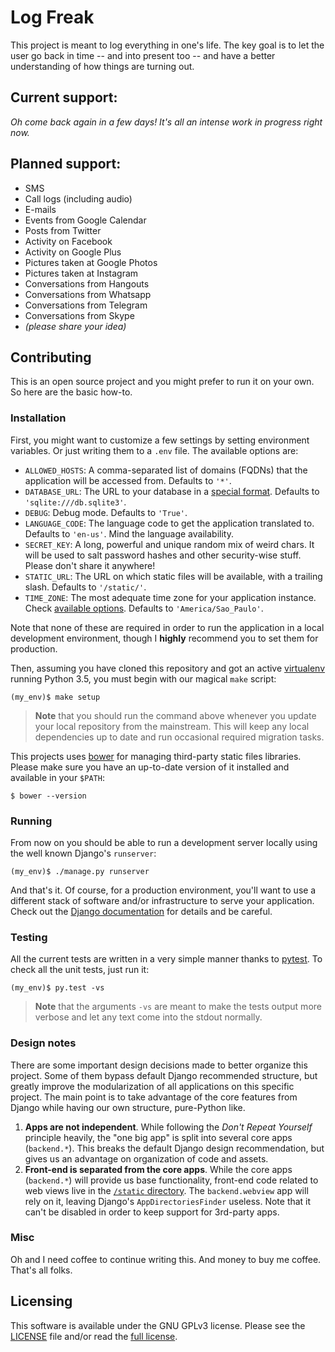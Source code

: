 Log Freak
=========

This project is meant to log everything in one's life. The key goal is to let
the user go back in time -- and into present too -- and have a better
understanding of how things are turning out.


## Current support:

_Oh come back again in a few days! It's all an intense work in progress right
now._


## Planned support:

- SMS
- Call logs (including audio)
- E-mails
- Events from Google Calendar
- Posts from Twitter
- Activity on Facebook
- Activity on Google Plus
- Pictures taken at Google Photos
- Pictures taken at Instagram
- Conversations from Hangouts
- Conversations from Whatsapp
- Conversations from Telegram
- Conversations from Skype
- _(please share your idea)_


## Contributing

This is an open source project and you might prefer to run it on your own. So
here are the basic how-to.


### Installation

First, you might want to customize a few settings by setting environment
variables. Or just writing them to a `.env` file. The available options are:

- `ALLOWED_HOSTS`: A comma-separated list of domains (FQDNs) that the
  application will be accessed from. Defaults to `'*'`.
- `DATABASE_URL`: The URL to your database in a [special format][2]. Defaults
  to `'sqlite:///db.sqlite3'`.
- `DEBUG`: Debug mode. Defaults to `'True'`.
- `LANGUAGE_CODE`: The language code to get the application translated to.
  Defaults to `'en-us'`. Mind the language availability.
- `SECRET_KEY`: A long, powerful and unique random mix of weird chars. It will
  be used to salt password hashes and other security-wise stuff. Please don't
  share it anywhere!
- `STATIC_URL`: The URL on which static files will be available, with a
  trailing slash. Defaults to `'/static/'`.
- `TIME_ZONE`: The most adequate time zone for your application instance. Check
  [available options][3]. Defaults to `'America/Sao_Paulo'`.

Note that none of these are required in order to run the application in a local
development environment, though I **highly** recommend you to set them for
production.

Then, assuming you have cloned this repository and got an active
[virtualenv][1] running Python 3.5, you must begin with our magical `make`
script:

	(my_env)$ make setup

> **Note** that you should run the command above whenever you update your local
> repository from the mainstream. This will keep any local dependencies up to
> date and run occasional required migration tasks.

This projects uses [bower][7] for managing third-party static files libraries.
Please make sure you have an up-to-date version of it installed and available
in your `$PATH`:

	$ bower --version

### Running

From now on you should be able to run a development server locally using the
well known Django's `runserver`:

	(my_env)$ ./manage.py runserver

And that's it. Of course, for a production environment, you'll want to use a
different stack of software and/or infrastructure to serve your application.
Check out the [Django documentation][4] for details and be careful.


### Testing

All the current tests are written in a very simple manner thanks to
[pytest][5]. To check all the unit tests, just run it:

	(my_env)$ py.test -vs

> **Note** that the arguments `-vs` are meant to make the tests output more
> verbose and let any text come into the stdout normally.


### Design notes

There are some important design decisions made to better organize this project.
Some of them bypass default Django recommended structure, but greatly improve
the modularization of all applications on this specific project. The main point
is to take advantage of the core features from Django while having our own
structure, pure-Python like.

1. **Apps are not independent**. While following the _Don't Repeat Yourself_
   principle heavily, the "one big app" is split into several core apps
   (`backend.*`). This breaks the default Django design recommendation, but
   gives us an advantage on organization of code and assets.
2. **Front-end is separated from the core apps**. While the core apps
   (`backend.*`) will provide us base functionality, front-end code related to
   web views live in the [`/static` directory](/static). The `backend.webview`
   app will rely on it, leaving Django's `AppDirectoriesFinder` useless. Note
   that it can't be disabled in order to keep support for 3rd-party apps.


### Misc

Oh and I need coffee to continue writing this. And money to buy me coffee.
That's all folks.


## Licensing

This software is available under the GNU GPLv3 license. Please see the
[LICENSE](./LICENSE) file and/or read the [full license][6].


[1]: http://docs.python-guide.org/en/latest/dev/virtualenvs/
[2]: https://github.com/kennethreitz/dj-database-url#url-schema
[3]: https://en.wikipedia.org/wiki/List_of_tz_database_time_zones
[4]: https://docs.djangoproject.com/es/1.9/howto/deployment/
[5]: http://pytest.org/latest/
[6]: http://www.gnu.org/licenses/gpl.txt
[7]: http://bower.io/
